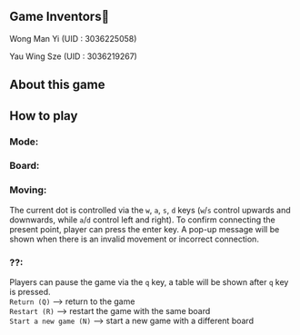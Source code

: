 ## Game Inventors🤖
Wong Man Yi (UID : 3036225058)

Yau Wing Sze (UID : 3036219267) 

## About this game

## How to play

### Mode: 

### Board:

### Moving:
The current dot is controlled via the `w`, `a`, `s`, `d` keys (`w`/`s` control upwards and downwards, while `a`/`d` control left and right). To confirm connecting the present point, player can press the enter key. A pop-up message will be shown when there is an invalid movement or incorrect connection.

### ??:
Players can pause the game via the `q` key, a table will be shown after `q` key is pressed.   
`Return (Q)` --> return to the game  
`Restart (R)` --> restart the game with the same board  
`Start a new game (N)` --> start a new game with a different board  
